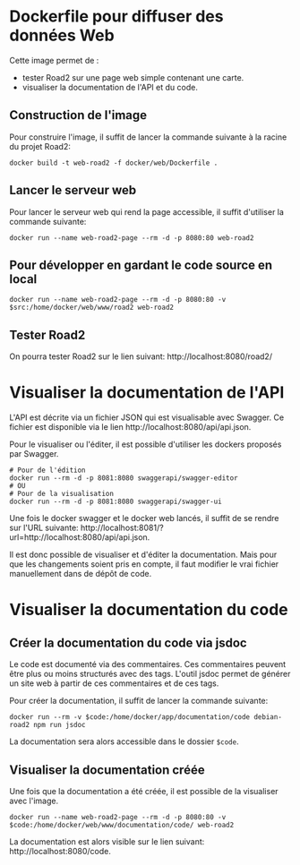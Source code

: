 # Dockerfile pour diffuser des données Web

Cette image permet de :
- tester Road2 sur une page web simple contenant une carte.
- visualiser la documentation de l'API et du code.


## Construction de l'image

Pour construire l'image, il suffit de lancer la commande suivante à la racine du projet Road2:
```
docker build -t web-road2 -f docker/web/Dockerfile .
```

## Lancer le serveur web

Pour lancer le serveur web qui rend la page accessible, il suffit d'utiliser la commande suivante:
```
docker run --name web-road2-page --rm -d -p 8080:80 web-road2
```

## Pour développer en gardant le code source en local
```
docker run --name web-road2-page --rm -d -p 8080:80 -v $src:/home/docker/web/www/road2 web-road2
```

## Tester Road2

On pourra tester Road2 sur le lien suivant: http://localhost:8080/road2/

# Visualiser la documentation de l'API

L'API est décrite via un fichier JSON qui est visualisable avec Swagger. Ce fichier est disponible via le lien http://localhost:8080/api/api.json.

Pour le visualiser ou l'éditer, il est possible d'utiliser les dockers proposés par Swagger.
```
# Pour de l'édition
docker run --rm -d -p 8081:8080 swaggerapi/swagger-editor
# OU
# Pour de la visualisation
docker run --rm -d -p 8081:8080 swaggerapi/swagger-ui
```

Une fois le docker swagger et le docker web lancés, il suffit de se rendre sur l'URL suivante: http://localhost:8081/?url=http://localhost:8080/api/api.json.

Il est donc possible de visualiser et d'éditer la documentation. Mais pour que les changements soient pris en compte, il faut modifier le vrai fichier manuellement dans de dépôt de code. 

# Visualiser la documentation du code

## Créer la documentation du code via jsdoc

Le code est documenté via des commentaires. Ces commentaires peuvent être plus ou moins structurés avec des tags. L'outil jsdoc permet de générer un site web à partir de ces commentaires et de ces tags.

Pour créer la documentation, il suffit de lancer la commande suivante:
```
docker run --rm -v $code:/home/docker/app/documentation/code debian-road2 npm run jsdoc
```

La documentation sera alors accessible dans le dossier `$code`.

## Visualiser la documentation créée

Une fois que la documentation a été créée, il est possible de la visualiser avec l'image.
```
docker run --name web-road2-page --rm -d -p 8080:80 -v $code:/home/docker/web/www/documentation/code/ web-road2
```
La documentation est alors visible sur le lien suivant: http://localhost:8080/code.
